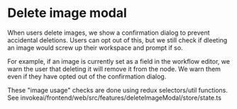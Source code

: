 # Delete image modal

When users delete images, we show a confirmation dialog to prevent accidental deletions. Users can opt out of this, but we still check if dleeting an image would screw up their workspace and prompt if so.

For example, if an image is currently set as a field in the workflow editor, we warn the user that deleting it will remove it from the node. We warn them even if they have opted out of the confirmation dialog.

These "image usage" checks are done using redux selectors/util functions. See invokeai/frontend/web/src/features/deleteImageModal/store/state.ts
